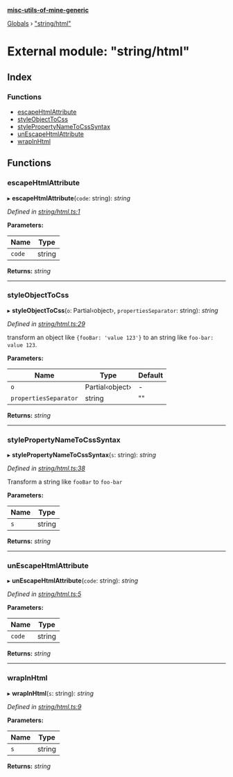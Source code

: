 **[misc-utils-of-mine-generic](../README.md)**

[Globals](../globals.md) › ["string/html"](_string_html_.md)

# External module: "string/html"

## Index

### Functions

* [escapeHtmlAttribute](_string_html_.md#escapehtmlattribute)
* [styleObjectToCss](_string_html_.md#styleobjecttocss)
* [stylePropertyNameToCssSyntax](_string_html_.md#stylepropertynametocsssyntax)
* [unEscapeHtmlAttribute](_string_html_.md#unescapehtmlattribute)
* [wrapInHtml](_string_html_.md#wrapinhtml)

## Functions

###  escapeHtmlAttribute

▸ **escapeHtmlAttribute**(`code`: string): *string*

*Defined in [string/html.ts:1](https://github.com/cancerberoSgx/misc-utils-of-mine/blob/8751647/misc-utils-of-mine-generic/src/string/html.ts#L1)*

**Parameters:**

Name | Type |
------ | ------ |
`code` | string |

**Returns:** *string*

___

###  styleObjectToCss

▸ **styleObjectToCss**(`o`: Partial‹object›, `propertiesSeparator`: string): *string*

*Defined in [string/html.ts:29](https://github.com/cancerberoSgx/misc-utils-of-mine/blob/8751647/misc-utils-of-mine-generic/src/string/html.ts#L29)*

transform an object like `{fooBar: 'value 123'}` to an string like `foo-bar: value 123`.

**Parameters:**

Name | Type | Default |
------ | ------ | ------ |
`o` | Partial‹object› | - |
`propertiesSeparator` | string | "" |

**Returns:** *string*

___

###  stylePropertyNameToCssSyntax

▸ **stylePropertyNameToCssSyntax**(`s`: string): *string*

*Defined in [string/html.ts:38](https://github.com/cancerberoSgx/misc-utils-of-mine/blob/8751647/misc-utils-of-mine-generic/src/string/html.ts#L38)*

Transform a string like `fooBar` to `foo-bar`

**Parameters:**

Name | Type |
------ | ------ |
`s` | string |

**Returns:** *string*

___

###  unEscapeHtmlAttribute

▸ **unEscapeHtmlAttribute**(`code`: string): *string*

*Defined in [string/html.ts:5](https://github.com/cancerberoSgx/misc-utils-of-mine/blob/8751647/misc-utils-of-mine-generic/src/string/html.ts#L5)*

**Parameters:**

Name | Type |
------ | ------ |
`code` | string |

**Returns:** *string*

___

###  wrapInHtml

▸ **wrapInHtml**(`s`: string): *string*

*Defined in [string/html.ts:9](https://github.com/cancerberoSgx/misc-utils-of-mine/blob/8751647/misc-utils-of-mine-generic/src/string/html.ts#L9)*

**Parameters:**

Name | Type |
------ | ------ |
`s` | string |

**Returns:** *string*